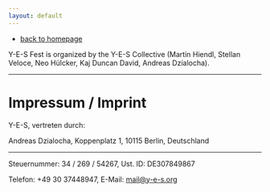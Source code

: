 ```yaml
---
layout: default
---
```


* [back to homepage](https://2018.y-e-s.org)

Y-E-S Fest is organized by the Y-E-S Collective (Martin Hiendl, Stellan Veloce, Neo Hülcker, Kaj Duncan David, Andreas Dzialocha).

---

# Impressum / Imprint

Y-E-S, vertreten durch:

Andreas Dzialocha, Koppenplatz 1, 10115 Berlin, Deutschland

---

Steuernummer: 34 / 269 / 54267, Ust. ID: DE307849867

Telefon: +49 30 37448947, E-Mail: mail@y-e-s.org
